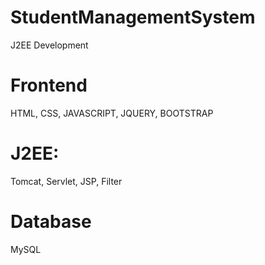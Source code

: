 # StudentManagementSystem
J2EE Development
# Frontend
HTML, CSS, JAVASCRIPT, JQUERY, BOOTSTRAP
# J2EE:
Tomcat, Servlet, JSP, Filter
# Database
MySQL
